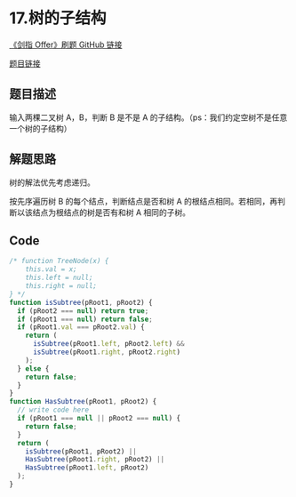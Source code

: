 # 17.树的子结构

[《剑指 Offer》刷题 GitHub 链接](https://github.com/zhning12/Coding-Interviews)

[题目链接](https://www.nowcoder.com/practice/6e196c44c7004d15b1610b9afca8bd88?tpId=13&tqId=11170&rp=1&ru=/ta/coding-interviews&qru=/ta/coding-interviews/question-ranking)

## 题目描述

输入两棵二叉树 A，B，判断 B 是不是 A 的子结构。（ps：我们约定空树不是任意一个树的子结构）

## 解题思路

树的解法优先考虑递归。

按先序遍历树 B 的每个结点，判断结点是否和树 A 的根结点相同。若相同，再判断以该结点为根结点的树是否有和树 A 相同的子树。

## Code

```javascript
/* function TreeNode(x) {
    this.val = x;
    this.left = null;
    this.right = null;
} */
function isSubtree(pRoot1, pRoot2) {
  if (pRoot2 === null) return true;
  if (pRoot1 === null) return false;
  if (pRoot1.val === pRoot2.val) {
    return (
      isSubtree(pRoot1.left, pRoot2.left) &&
      isSubtree(pRoot1.right, pRoot2.right)
    );
  } else {
    return false;
  }
}
function HasSubtree(pRoot1, pRoot2) {
  // write code here
  if (pRoot1 === null || pRoot2 === null) {
    return false;
  }
  return (
    isSubtree(pRoot1, pRoot2) ||
    HasSubtree(pRoot1.right, pRoot2) ||
    HasSubtree(pRoot1.left, pRoot2)
  );
}
```
